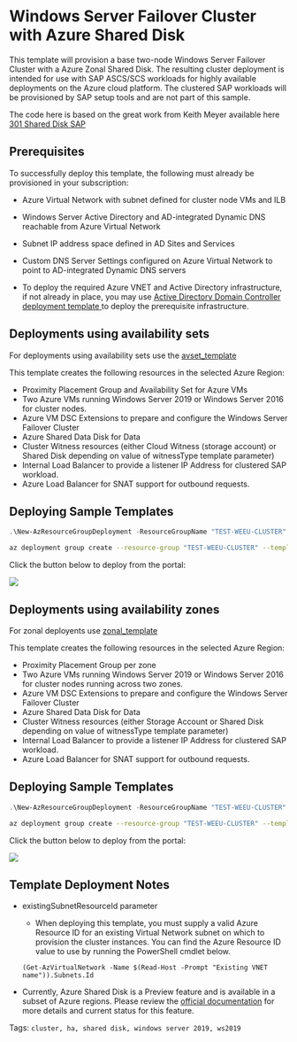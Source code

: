 # Windows Server Failover Cluster with Azure Shared Disk
This template will provision a base two-node Windows Server Failover Cluster with a Azure Zonal Shared Disk. The resulting cluster deployment is intended for use with SAP ASCS/SCS workloads for highly available deployments on the Azure cloud platform. The clustered SAP workloads will be provisioned by SAP setup tools and are not part of this sample.

The code here is based on the great work from Keith Meyer available here [301 Shared Disk SAP](https://github.com/robotechredmond/301-shared-disk-sap)

## Prerequisites

To successfully deploy this template, the following must already be provisioned in your subscription:

+ Azure Virtual Network with subnet defined for cluster node VMs and ILB
+ Windows Server Active Directory and AD-integrated Dynamic DNS reachable from Azure Virtual Network
+ Subnet IP address space defined in AD Sites and Services
+ Custom DNS Server Settings configured on Azure Virtual Network to point to AD-integrated Dynamic DNS servers

+ To deploy the required Azure VNET and Active Directory infrastructure, if not already in place, you may use [Active Directory Domain Controller deployment template ]("https://github.com/Azure/azure-quickstart-templates/tree/master/active-directory-new-domain-ha-2-dc) to deploy the prerequisite infrastructure.

## Deployments using availability sets

For deployments using availability sets use the [avset_template](./avset_template.json)

This template creates the following resources in the selected Azure Region:

+ Proximity Placement Group and Availability Set for Azure VMs
+ Two Azure VMs running Windows Server 2019 or Windows Server 2016 for cluster nodes.
+ Azure VM DSC Extensions to prepare and configure the Windows Server Failover Cluster
+ Azure Shared Data Disk for Data
+ Cluster Witness resources (either Cloud Witness (storage account) or Shared Disk depending on value of witnessType template parameter)
+ Internal Load Balancer to provide a listener IP Address for clustered SAP workload.
+ Azure Load Balancer for SNAT support for outbound requests.

## Deploying Sample Templates

```PowerShell
.\New-AzResourceGroupDeployment -ResourceGroupName "TEST-WEEU-CLUSTER" -TemplateFile .\avset_template.json  -name "AVset_Deployment"
```

```bash
az deployment group create --resource-group "TEST-WEEU-CLUSTER" --template-file avset_template.json --name "AvSet_Deployment"
```

Click the button below to deploy from the portal:

<a href="https://portal.azure.com/#create/Microsoft.Template/uri/https%3A%2F%2Fraw.githubusercontent.com%2FAzure%2FSAP-on-Azure-Scripts-and-Utilities%2Fmain%2Favset_template.json" target="_blank">
    <img src="http://azuredeploy.net/deploybutton.png"/>
</a>


## Deployments using availability zones

For zonal deployents use [zonal_template](./zonal_template.json)

This template creates the following resources in the selected Azure Region:

+ Proximity Placement Group per zone
+ Two Azure VMs running Windows Server 2019 or Windows Server 2016 for cluster nodes running across two zones.
+ Azure VM DSC Extensions to prepare and configure the Windows Server Failover Cluster
+ Azure Shared Data Disk for Data
+ Cluster Witness resources (either Storage Account or Shared Disk depending on value of witnessType template parameter)
+ Internal Load Balancer to provide a listener IP Address for clustered SAP workload.
+ Azure Load Balancer for SNAT support for outbound requests.

## Deploying Sample Templates

```PowerShell
.\New-AzResourceGroupDeployment -ResourceGroupName "TEST-WEEU-CLUSTER" -TemplateFile .\zonal_template.json  -name "Zonal_Deployment"
```

```bash
az deployment group create --resource-group "TEST-WEEU-CLUSTER" --template-file zonal_template.json --name "Zonal_Deployment"
```

Click the button below to deploy from the portal:

<a href="https://portal.azure.com/#create/Microsoft.Template/uri/https%3A%2F%2Fraw.githubusercontent.com%2FAzure%2FSAP-on-Azure-Scripts-and-Utilities%2Fmain%2Fzonal_template.json" target="_blank">
    <img src="http://azuredeploy.net/deploybutton.png"/>
</a>

## Template Deployment Notes

+ existingSubnetResourceId parameter
    + When deploying this template, you must supply a valid Azure Resource ID for an existing Virtual Network subnet on which to provision the cluster instances.  You can find the Azure Resource ID value to use by running the PowerShell cmdlet below.

    `(Get-AzVirtualNetwork -Name $(Read-Host -Prompt "Existing VNET name")).Subnets.Id`


+   Currently, Azure Shared Disk is a Preview feature and is available in a subset of Azure regions. Please review the <a href="https://docs.microsoft.com/en-us/azure/virtual-machines/windows/disks-shared-enable">official documentation</a> for more details and current status for this feature.

Tags: ``cluster, ha, shared disk, windows server 2019, ws2019``